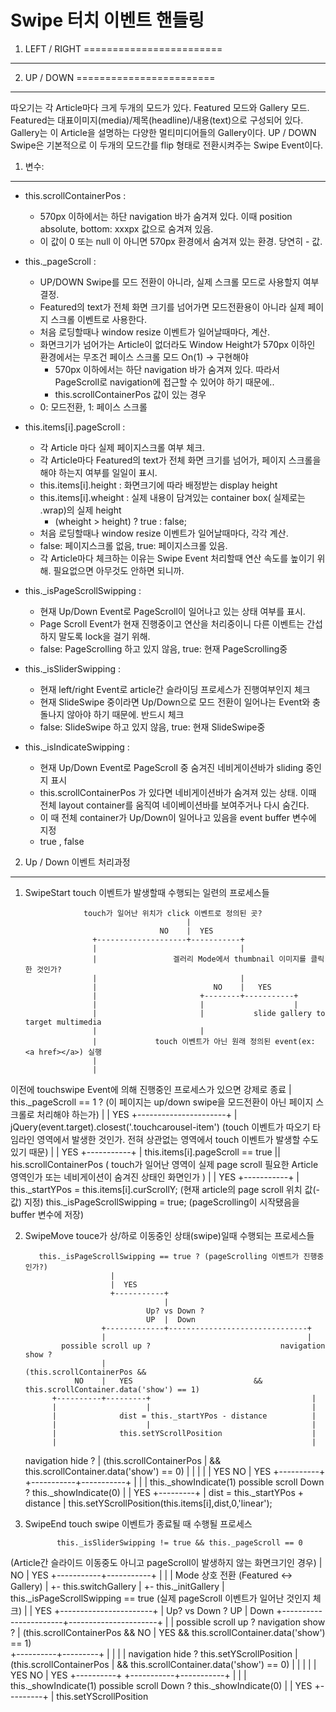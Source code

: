 Swipe 터치 이벤트 핸들링
========================

1. LEFT / RIGHT
========================
------------------------


2. UP / DOWN
========================
------------------------

따오기는 각 Article마다 크게 두개의 모드가 있다. Featured 모드와 Gallery 모드. Featured는 대표이미지(media)/제목(headline)/내용(text)으로 구성되어 있다. Gallery는 이 Article을 설명하는 다양한 멀티미디어들의 Gallery이다.
UP / DOWN Swipe은 기본적으로 이 두개의 모드간를 flip 형태로 전환시켜주는 Swipe Event이다.

1. 변수:
--------
* this.scrollContainerPos :
  * 570px 이하에서는 하단 navigation 바가 숨겨져 있다. 이때 position absolute, bottom: xxxpx 값으로 숨겨져 있음.
  * 이 값이 0 또는 null 이 아니면 570px 환경에서 숨겨져 있는 환경. 당연히 - 값.

* this._pageScroll :
  * UP/DOWN Swipe를 모드 전환이 아니라, 실제 스크롤 모드로 사용할지 여부 결정.
  * Featured의 text가 전체 화면 크기를 넘어가면 모드전환용이 아니라 실제 페이지 스크롤 이벤트로 사용한다.
  * 처음 로딩할때나 window resize 이벤트가 일어날때마다, 계산.
  * 화면크기가 넘어가는 Article이 없더라도 Window Height가 570px 이하인 환경에서는 무조건 페이스 스크롤 모드 On(1) -> 구현해야
    * 570px 이하에서는 하단 navigation 바가 숨겨져 있다. 따라서 PageScroll로 navigation에 접근할 수 있어야 하기 때문에..
	* this.scrollContainerPos 값이 있는 경우
  * 0: 모드전환, 1: 페이스 스크롤

* this.items[i].pageScroll :
  * 각 Article 마다 실제 페이지스크롤 여부 체크.
  * 각 Article마다 Featured의 text가 전체 화면 크기를 넘어가, 페이지 스크롤을 해야 하는지 여부를 일일이 표시.
  * this.items[i].height : 화면크기에 따라 배정받는 display height
  * this.items[i].wheight : 실제 내용이 담겨있는 container box( 실제로는 .wrap)의 실제 height
    * (wheight > height) ? true : false;
  * 처음 로딩할때나 window resize 이벤트가 일어날때마다, 각각 계산.
  * false: 페이지스크롤 없음, true: 페이지스크롤 있음.
  * 각 Article마다 체크하는 이유는 Swipe Event 처리할때 연산 속도를 높이기 위해. 필요없으면 아무것도 안하면 되니까.

* this._isPageScrollSwipping :
  * 현재 Up/Down Event로 PageScroll이 일어나고 있는 상태 여부를 표시.
  * Page Scroll Event가 현재 진행중이고 연산을 처리중이니 다른 이벤트는 간섭하지 말도록 lock을 걸기 위해.
  * false: PageScrolling 하고 있지 않음, true: 현재 PageScrolling중

* this._isSliderSwipping :
  * 현재 left/right Event로 article간 슬라이딩 프로세스가 진행여부인지 체크
  * 현재 SlideSwipe 중이라면 Up/Down으로 모드 전환이 일어나는 Event와 충돌나지 않아야 하기 때문에. 반드시 체크
  * false: SlideSwipe 하고 있지 않음, true: 현재 SlideSwipe중

* this._isIndicateSwipping :
  * 현재 Up/Down Event로 PageScroll 중 숨겨진 네비게이션바가 sliding 중인지 표시
  * this.scrollContainerPos 가 있다면 네비게이션바가 숨겨져 있는 상태. 이때 전체 layout container를 움직여 네이베이션바를 보여주거나 다시 숨긴다.
  * 이 때 전체 container가 Up/Down이 일어나고 있음을 event buffer 변수에 지정
  * true , false

2. Up / Down 이벤트 처리과정
----------------------------

1) SwipeStart
touch 이벤트가 발생할때 수행되는 일련의 프로세스들

                    touch가 일어난 위치가 click 이벤트로 정의된 곳?
					                       |
                                     NO    |  YES
                      +--------------------+-----------+
					  |                                |
                      |                 겔러리 Mode에서 thumbnail 이미지를 클릭한 것인가?
                      |                                |
                      |                          NO    |   YES
                      |                       +--------+-----------+
                      |                       |                    |
                      |                       |           slide gallery to target multimedia
                      |                       |
                      |             touch 이벤트가 아닌 원래 정의된 event(ex: <a href></a>) 실행
                      |
                      |
  이전에 touchswipe Event에 의해 진행중인 프로세스가 있으면 강제로 종료
                      |
         this._pageScroll == 1 ? (이 페이지는 up/down swipe을 모드전환이 아닌 페이지 스크롤로 처리해야 하는가)
                      |
                      |     YES
                      +----------------------+
                                             |
                         jQuery(event.target).closest('.touchcarousel-item')
                         (touch 이벤트가 따오기 타임라인 영역에서 발생한 것인가. 전혀 상관없는 영역에서 touch 이벤트가 발생할 수도 있기 때문)
                                             |
                                             |   YES
                                             +-----------+
                                                         |
                         this.items[i].pageScroll == true || his.scrollContainerPos
                      ( touch가 일어난 영역이 실제 page scroll 필요한 Article 영역인가
                        또는 네비게이션이 숨겨진 상태인 화면인가 )
                                                         |
                                                         |   YES
                                                         +-----------+
                                                                     |
                                                   this._startYPos = this.items[i].curScrollY; (현재 article의 page scroll 위치 값(- 값) 지정)
												   this._isPageScrollSwipping = true; (pageScrolling이 시작됐음을 buffer 변수에 저장)


2) SwipeMove
touce가 상/하로 이동중인 상태(swipe)일때 수행되는 프로세스들

          this._isPageScrollSwipping == true ? (pageScrolling 이벤트가 진행중인가?)
                          |
                          |  YES
                          +-----------+
                                      |
                                  Up? vs Down ?
                                  UP  |  Down
                        +-------------+-------------------------------+
                        |                                             |
               possible scroll up ?                             navigation show ?
                        |                                 (this.scrollContainerPos &&
                  NO    |   YES                           && this.scrollContainer.data('show') == 1)             
             +----------+---------+                                    |
             |                    |                                    |
             |              dist = this._startYPos - distance          |
             |                    |                                    |
             |              this.setYScrollPosition                    |
             |                                                         |
    navigation hide ?                                                  |
  (this.scrollContainerPos                                             |
  && this.scrollContainer.data('show') == 0)                           |                                      |
             |                                                         |
             |   YES                                              NO   |   YES
             +----------+                                  +-----------+-----------+
                        |                                  |                       |
              this._showIndicate(1)             possible scroll Down ?      this._showIndicate(0)
                                                           |
                                                           |   YES
                                                           +---------+
                                                                     |
                                                      dist = this._startYPos + distance
                                                                     |
                                          this.setYScrollPosition(this.items[i],dist,0,'linear');

3) SwipeEnd
touch swipe 이벤트가 종료될 때 수행될 프로세스

              this._isSliderSwipping != true && this._pageScroll == 0
  (Article간 슬라이드 이동중도 아니고 pageScroll이 발생하지 않는 화면크기인 경우)
                                    |
                               NO   |  YES
                        +-----------+-----------+
                        |                       |
                        |                Mode 상호 전환 (Featured <-> Gallery)
                        |                       +- this.switchGallery
                        |                       +- this._initGallery
                        |
       this._isPageScrollSwipping == true
  (실제 pageScroll 이벤트가 일어난 것인지 체크)
                        |
                        |  YES
                        +-----------------------+
                                                |
                                            Up? vs Down ?
                                            UP  |  Down
                        +-----------------------+----------------------+
                        |                                              |
               possible scroll up ?                             navigation show ?
                        |                                 (this.scrollContainerPos &&
                  NO    |   YES                           && this.scrollContainer.data('show') == 1)             
             +----------+---------+                                    |
             |                    |                                    |
    navigation hide ?       this.setYScrollPosition                    |
  (this.scrollContainerPos                                             |
  && this.scrollContainer.data('show') == 0)                           |                                      |
             |                                                         |
             |   YES                                              NO   |   YES
             +----------+                                  +-----------+-----------+
                        |                                  |                       |
              this._showIndicate(1)             possible scroll Down ?      this._showIndicate(0)
                                                           |
                                                           |   YES
                                                           +---------+
                                                                     |
                                                           this.setYScrollPosition
